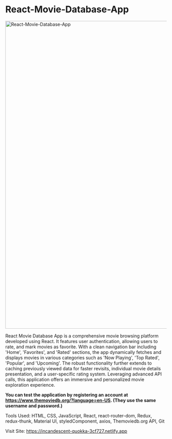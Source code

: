 # React-Movie-Database-App
<img width="960" alt="React-Movie-Database-App" src="https://github.com/panpan1723/React-Movie-Database-App/assets/92981512/56c1b4a9-4535-4007-b775-ab27704db147">


React Movie Database App is a comprehensive movie browsing platform developed using React. It features user authentication, allowing users to rate, and mark movies as favorite. With a clean navigation bar including 'Home', 'Favorites', and 'Rated' sections, the app dynamically fetches and displays movies in various categories such as 'Now Playing', 'Top Rated', 'Popular', and 'Upcoming'. The robust functionality further extends to caching previously viewed data for faster revisits, individual movie details presentation, and a user-specific rating system. Leveraging advanced API calls, this application offers an immersive and personalized movie exploration experience.

**You can test the application by registering an account at https://www.themoviedb.org/?language=en-US. (They use the same username and password.)**

Tools Used: HTML, CSS, JavaScript, React, react-router-dom, Redux, redux-thunk, Material UI, styledComponent, axios, Themoviedb.org API, Git

Visit Site: https://incandescent-quokka-3cf727.netlify.app
